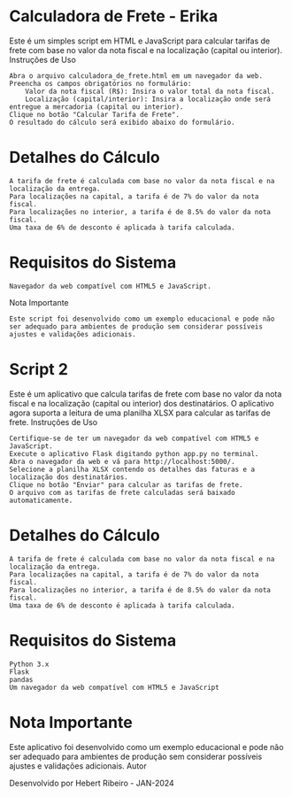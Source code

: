 # Calculadora de Frete - Erika

Este é um simples script em HTML e JavaScript para calcular tarifas de frete com base no valor da nota fiscal e na localização (capital ou interior).
Instruções de Uso

    Abra o arquivo calculadora_de_frete.html em um navegador da web.
    Preencha os campos obrigatórios no formulário:
        Valor da nota fiscal (R$): Insira o valor total da nota fiscal.
        Localização (capital/interior): Insira a localização onde será entregue a mercadoria (capital ou interior).
    Clique no botão "Calcular Tarifa de Frete".
    O resultado do cálculo será exibido abaixo do formulário.

# Detalhes do Cálculo

    A tarifa de frete é calculada com base no valor da nota fiscal e na localização da entrega.
    Para localizações na capital, a tarifa é de 7% do valor da nota fiscal.
    Para localizações no interior, a tarifa é de 8.5% do valor da nota fiscal.
    Uma taxa de 6% de desconto é aplicada à tarifa calculada.

# Requisitos do Sistema

    Navegador da web compatível com HTML5 e JavaScript.

Nota Importante

    Este script foi desenvolvido como um exemplo educacional e pode não ser adequado para ambientes de produção sem considerar possíveis ajustes e validações adicionais.

# Script 2

Este é um aplicativo que calcula tarifas de frete com base no valor da nota fiscal e na localização (capital ou interior) dos destinatários. O aplicativo agora suporta a leitura de uma planilha XLSX para calcular as tarifas de frete.
Instruções de Uso

    Certifique-se de ter um navegador da web compatível com HTML5 e JavaScript.
    Execute o aplicativo Flask digitando python app.py no terminal.
    Abra o navegador da web e vá para http://localhost:5000/.
    Selecione a planilha XLSX contendo os detalhes das faturas e a localização dos destinatários.
    Clique no botão "Enviar" para calcular as tarifas de frete.
    O arquivo com as tarifas de frete calculadas será baixado automaticamente.

# Detalhes do Cálculo

    A tarifa de frete é calculada com base no valor da nota fiscal e na localização da entrega.
    Para localizações na capital, a tarifa é de 7% do valor da nota fiscal.
    Para localizações no interior, a tarifa é de 8.5% do valor da nota fiscal.
    Uma taxa de 6% de desconto é aplicada à tarifa calculada.

# Requisitos do Sistema

    Python 3.x
    Flask
    pandas
    Um navegador da web compatível com HTML5 e JavaScript

# Nota Importante

Este aplicativo foi desenvolvido como um exemplo educacional e pode não ser adequado para ambientes de produção sem considerar possíveis ajustes e validações adicionais.
Autor

Desenvolvido por Hebert Ribeiro - JAN-2024
